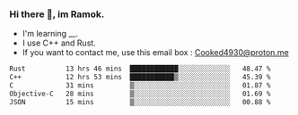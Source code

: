 ### Hi there 👋, im Ramok.

- I'm learning __.
- I use C++ and Rust.
- If you want to contact me, use this email box : Cooked4930@proton.me

<!--START_SECTION:waka-->

```txt
Rust          13 hrs 46 mins  ████████████░░░░░░░░░░░░░   48.47 %
C++           12 hrs 53 mins  ███████████▒░░░░░░░░░░░░░   45.39 %
C             31 mins         ▒░░░░░░░░░░░░░░░░░░░░░░░░   01.87 %
Objective-C   28 mins         ▒░░░░░░░░░░░░░░░░░░░░░░░░   01.69 %
JSON          15 mins         ▒░░░░░░░░░░░░░░░░░░░░░░░░   00.88 %
```

<!--END_SECTION:waka-->
